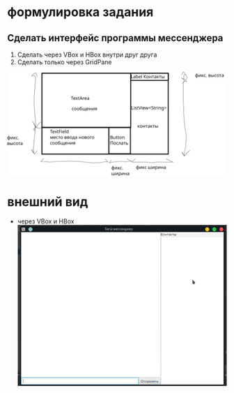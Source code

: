 # формулировка задания

## Сделать интерфейс программы мессенджера
1. Сделать через VBox и HBox внутри друг друга
1. Сделать только через GridPane

![Интерфейс](messanger.svg)

# внешний вид

- через VBox и HBox
![Интерфейс](interface1.png)